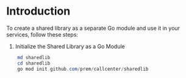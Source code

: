 # Introduction

To create a shared library as a separate Go module and use it in your services, follow these steps:

1. Initialize the Shared Library as a Go Module

``` powershell
    md sharedlib
    cd sharedlib
    go mod init github.com/prem/callcenter/sharedlib
```

